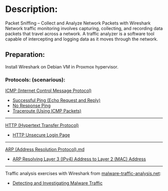 # Description:
Packet Sniffing – Collect and Analyze Network Packets with Wireshark
Network traffic monitoring involves capturing, collecting, and recording data packets that travel across a network. A traffic analyzer is a software tool capable of intercepting and logging data as it moves through the network.

## Preparation:
Install Wireshark on Debian VM in Proxmox hypervisor.

### Protocols: (scenarious):
[ICMP (Internet Control Message Protocol)](https://github.com/sapan322/Raman-Cybersecurity-Portfolio/blob/main/Wireshark/ICMP%20(Internet%20Control%20Message%20Protocol).md)

- [Successful Ping (Echo Request and Reply) ](https://github.com/sapan322/Raman-Cybersecurity-Portfolio/blob/main/Wireshark/ICMP%20(Internet%20Control%20Message%20Protocol).md#successful-ping-echo-request-and-reply)
- [No Response Ping](https://github.com/sapan322/Raman-Cybersecurity-Portfolio/blob/main/Wireshark/ICMP%20(Internet%20Control%20Message%20Protocol).md#no-response-ping)
- [Traceroute (Using ICMP Packets)](https://github.com/sapan322/Raman-Cybersecurity-Portfolio/blob/main/Wireshark/ICMP%20(Internet%20Control%20Message%20Protocol).md#traceroute-using-icmp-packets) 

---

[HTTP (Hypertext Transfer Protocol)](https://github.com/sapan322/Raman-Cybersecurity-Portfolio/blob/main/Wireshark/HTTP%20(Hypertext%20Transfer%20Protocol).md)

- [HTTP Unsecure Login Page](https://github.com/sapan322/Raman-Cybersecurity-Portfolio/blob/main/Wireshark/HTTP%20(Hypertext%20Transfer%20Protocol).md#http-unsecure-login-page)

---
[ARP (Address Resolution Protocol).md](https://github.com/sapan322/Raman-Cybersecurity-Portfolio/blob/main/Wireshark/ARP%20(Address%20Resolution%20Protocol).md)

- [ARP Resolving Layer 3 (IPv4) Address to Layer 2 (MAC) Address
](https://github.com/sapan322/Raman-Cybersecurity-Portfolio/blob/main/Wireshark/ARP%20(Address%20Resolution%20Protocol).md#arp-resolving-layer-3-ipv4-address-to-layer-2-mac-address)

---

Traffic analysis exercises with Wireshark from [malware-traffic-analysis.net](https://www.malware-traffic-analysis.net/training-exercises.html):
  - [Detecting and Investigating Malware Traffic](https://github.com/sapan322/Raman-Cybersecurity-Portfolio/blob/main/Wireshark/Detecting%20and%20Investigating%20Malware%20Traffic.md)
